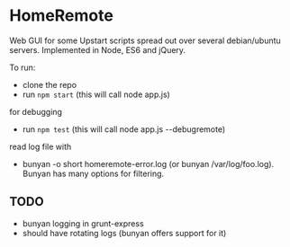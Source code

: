 # HomeRemote

Web GUI for some Upstart scripts spread out over several debian/ubuntu servers. Implemented in Node, ES6 and jQuery.

To run:

* clone the repo
* run ```npm start``` (this will call node app.js)

for debugging

* run ```npm test``` (this will call node app.js --debugremote)

read log file with

* bunyan -o short homeremote-error.log (or bunyan /var/log/foo.log). Bunyan has many options for filtering.

## TODO

* bunyan logging in grunt-express
* should have rotating logs (bunyan offers support for it)